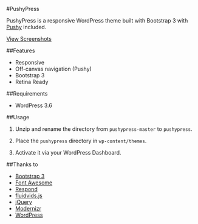 #PushyPress

PushyPress is a responsive WordPress theme built with Bootstrap 3 with [Pushy](https://github.com/christophery/pushy) included.

[View Screenshots](http://www.christopheryee.ca/pushypress)

##Features

- Responsive
- Off-canvas navigation (Pushy)
- Bootstrap 3
- Retina Ready

##Requirements

- WordPress 3.6

##Usage

1. Unzip and rename the directory from ```pushypress-master``` to ```pushypress```.

2. Place the ```pushypress``` directory in ```wp-content/themes```.

3. Activate it via your WordPress Dashboard.

##Thanks to

- [Bootstrap 3](http://getbootstrap.com/)
- [Font Awesome](http://fortawesome.github.io/Font-Awesome/)
- [Respond](https://github.com/scottjehl/Respond)
- [fluidvids.js](http://toddmotto.com/fluid-and-responsive-youtube-and-vimeo-videos-with-fluidvids-js/)
- [jQuery](http://jquery.com/)
- [Modernizr](http://modernizr.com/)
- [WordPress](http://wordpress.org/)

